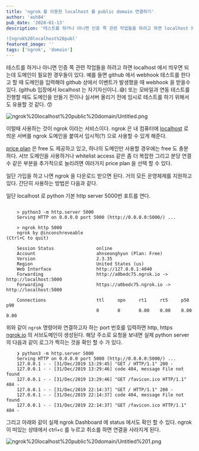 ```yaml
---
title: 'ngrok 를 이용한 localhost 를 public domain 연결하기'
author: 'ash84'
pub_date: '2020-01-13'
description: '테스트를 하거나 아니면 인증 쪽 관련 작업들을 하려고 하면 localhost 에서 띄우면 되는데 도메인이 필요한 경우들이 있다. 예를 들면 github 에서 webhook  테스트를 한다고 할 때 도메인을 입력해야 github 상에서 이벤트가 발생했을 때 webhook 을 받을수 있다. (github 입장에서 localhost 는 자기자신이니..😅) 또는 모바일과 연동 테스트를 진행할 때도 도메인을 만들기 전이나 실서버 올리기 전에 임시로 테스트를 하기 위해서도 유용할 것 같다. 😙

![ngrok%20localhost%20publ'
featured_image: ''
tags: ['ngrok', 'domain']
---
```


테스트를 하거나 아니면 인증 쪽 관련 작업들을 하려고 하면 localhost 에서 띄우면 되는데 도메인이 필요한 경우들이 있다. 예를 들면 github 에서 webhook  테스트를 한다고 할 때 도메인을 입력해야 github 상에서 이벤트가 발생했을 때 webhook 을 받을수 있다. (github 입장에서 localhost 는 자기자신이니..😅) 또는 모바일과 연동 테스트를 진행할 때도 도메인을 만들기 전이나 실서버 올리기 전에 임시로 테스트를 하기 위해서도 유용할 것 같다. 😙

![ngrok%20localhost%20public%20domain/Untitled.png](https://live.staticflickr.com/65535/49304043123_abb75e334e_z.jpg)

이럴때 사용하는 것이 ngrok 이라는 서비스이다. ngrok 은 내 컴퓨터에 [localhost](http://localhost) 로 띄운 서버를 ngrok 도메인을 붙여서 임시적(?) 으로 사용할 수 있게 해준다. 

[price plan](https://ngrok.com/pricing) 은 free 도 제공하고 있고, 하나의 도메인만 사용할 경우에는 free 도 충분하다. 서브 도메인을 사용하거나 whitelist access 같은 좀 더 복잡한 그리고 분당 연결 수 같은 부분을 추가적으로 늘리려면 여러가지 price plan 을 선택 할 수 있다. 

일단 가입을 하고 나면 ngrok 을 다운로드 받으면 된다. 거의 모든 운영체제를 지원하고 있다. 간단히 사용하는 방법은 다음과 같다.  

일단 localhost 로 python 기본 http server 5000번 포트를 연다. 

```shell

    > python3 -m http.server 5000
    Serving HTTP on 0.0.0.0 port 5000 (http://0.0.0.0:5000/) ...
```

```shell
    > ngrok http 5000    
    ngrok by @inconshreveable                                                                                    (Ctrl+C to quit)
    
    Session Status                online
    Account                       ahnseonghyun (Plan: Free)
    Version                       2.3.35
    Region                        United States (us)
    Web Interface                 http://127.0.0.1:4040
    Forwarding                    http://a0bedc75.ngrok.io -> http://localhost:5000
    Forwarding                    https://a0bedc75.ngrok.io -> http://localhost:5000
    
    Connections                   ttl     opn     rt1     rt5     p50     p90
                                  0       0       0.00    0.00    0.00    0.00

 ```

위와 같이 `ngrok` 명령어와 연결하고자 하는 port 번호를 입력하면 http, https [ngrok.io](http://ngrok.io) 의 서브도메인이 생성된다. 해당 주소로 요청을 보내면 실제 python server 의 다음과 같이 로그가 찍히는 것을 확인 할 수 가 있다. 

```shell
    ❯ python3 -m http.server 5000
    Serving HTTP on 0.0.0.0 port 5000 (http://0.0.0.0:5000/) ...
    127.0.0.1 - - [31/Dec/2019 13:29:45] "GET / HTTP/1.1" 200 -
    127.0.0.1 - - [31/Dec/2019 13:29:46] code 404, message File not found
    127.0.0.1 - - [31/Dec/2019 13:29:46] "GET /favicon.ico HTTP/1.1" 404 -
    127.0.0.1 - - [31/Dec/2019 22:14:37] "GET / HTTP/1.1" 200 -
    127.0.0.1 - - [31/Dec/2019 22:14:37] code 404, message File not found
    127.0.0.1 - - [31/Dec/2019 22:14:37] "GET /favicon.ico HTTP/1.1" 404 -
```

그리고 아래와 같이 실제 ngrok Dashboard 에 status 에서도 확인 할 수 있다. ngrok 이 떠있는 상태에서 ctrl+c 를 누르고 취소를 하면 연결을 사라지게 된다. 

![ngrok%20localhost%20public%20domain/Untitled%201.png](https://live.staticflickr.com/65535/49304043238_5060d65236_z.jpg)
